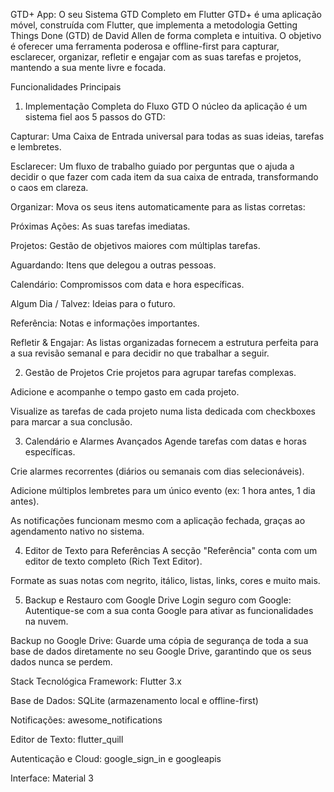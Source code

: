 GTD+ App: O seu Sistema GTD Completo em Flutter
GTD+ é uma aplicação móvel, construída com Flutter, que implementa a metodologia Getting Things Done (GTD) de David Allen de forma completa e intuitiva. O objetivo é oferecer uma ferramenta poderosa e offline-first para capturar, esclarecer, organizar, refletir e engajar com as suas tarefas e projetos, mantendo a sua mente livre e focada.

Funcionalidades Principais
1. Implementação Completa do Fluxo GTD
O núcleo da aplicação é um sistema fiel aos 5 passos do GTD:

Capturar: Uma Caixa de Entrada universal para todas as suas ideias, tarefas e lembretes.

Esclarecer: Um fluxo de trabalho guiado por perguntas que o ajuda a decidir o que fazer com cada item da sua caixa de entrada, transformando o caos em clareza.

Organizar: Mova os seus itens automaticamente para as listas corretas:

Próximas Ações: As suas tarefas imediatas.

Projetos: Gestão de objetivos maiores com múltiplas tarefas.

Aguardando: Itens que delegou a outras pessoas.

Calendário: Compromissos com data e hora específicas.

Algum Dia / Talvez: Ideias para o futuro.

Referência: Notas e informações importantes.

Refletir & Engajar: As listas organizadas fornecem a estrutura perfeita para a sua revisão semanal e para decidir no que trabalhar a seguir.

2. Gestão de Projetos
Crie projetos para agrupar tarefas complexas.

Adicione e acompanhe o tempo gasto em cada projeto.

Visualize as tarefas de cada projeto numa lista dedicada com checkboxes para marcar a sua conclusão.

3. Calendário e Alarmes Avançados
Agende tarefas com datas e horas específicas.

Crie alarmes recorrentes (diários ou semanais com dias selecionáveis).

Adicione múltiplos lembretes para um único evento (ex: 1 hora antes, 1 dia antes).

As notificações funcionam mesmo com a aplicação fechada, graças ao agendamento nativo no sistema.

4. Editor de Texto para Referências
A secção "Referência" conta com um editor de texto completo (Rich Text Editor).

Formate as suas notas com negrito, itálico, listas, links, cores e muito mais.

5. Backup e Restauro com Google Drive
Login seguro com Google: Autentique-se com a sua conta Google para ativar as funcionalidades na nuvem.

Backup no Google Drive: Guarde uma cópia de segurança de toda a sua base de dados diretamente no seu Google Drive, garantindo que os seus dados nunca se perdem.

Stack Tecnológica
Framework: Flutter 3.x

Base de Dados: SQLite (armazenamento local e offline-first)

Notificações: awesome_notifications

Editor de Texto: flutter_quill

Autenticação e Cloud: google_sign_in e googleapis

Interface: Material 3